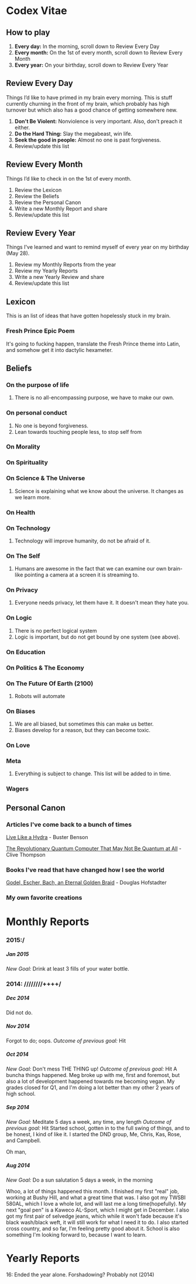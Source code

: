 # Codex Vitae

## How to play

1. **Every day:** In the morning, scroll down to Review Every Day
2. **Every month:** On the 1st of every month, scroll down to Review Every Month
3. **Every year:** On your birthday, scroll down to Review Every Year

## Review Every Day
Things I’d like to have primed in my brain every morning. This is stuff currently churning in the front of my brain, which probably has high turnover but which also has a good chance of getting somewhere new.

1. **Don't Be Violent:** Nonviolence is very important. Also, don't preach it either.
2. **Do the Hard Thing:** Slay the megabeast, win life.
3. **Seek the good in people:** Almost no one is past forgiveness.
4. Review/update this list

## Review Every Month 
Things I’d like to check in on the 1st of every month.

1. Review the Lexicon
2. Review the Beliefs
3. Review the Personal Canon
4. Write a new Monthly Report and share
5. Review/update this list

## Review Every Year
Things I've learned and want to remind myself of every year on my birthday (May 28).

1. Review my Monthly Reports from the year
2. Review my Yearly Reports
4. Write a new Yearly Review and share
5. Review/update this list

## Lexicon
This is an list of ideas that have gotten hopelessly stuck in my brain. 

### Fresh Prince Epic Poem

It's going to fucking happen, translate the Fresh Prince theme into Latin, and somehow get it into dactylic hexameter.


## Beliefs

### On the purpose of life
1. There is no all-encompassing purpose, we have to make our own.

### On personal conduct
1. No one is beyond forgiveness.
2. Lean towards touching people less, to stop self from 

### On Morality

### On Spirituality

### On Science & The Universe
1. Science is explaining what we know about the universe. It changes as we learn more. 

### On Health

### On Technology
1. Technology will improve humanity, do not be afraid of it.

### On The Self
1. Humans are awesome in the fact that we can examine our own brain- like pointing a camera at a screen it is streaming to.

### On Privacy
1. Everyone needs privacy, let them have it. It doesn't mean they hate you.
### On Logic
1. There is no perfect logical system
2. Logic is important, but do not get bound by one system (see above).

### On Education

### On Politics & The Economy

### On The Future Of Earth (2100)
1. Robots will automate 
### On Biases
1. We are all biased, but sometimes this can make us better.
2. Biases develop for a reason, but they can become toxic. 

### On Love

### Meta
1. Everything is subject to change. This list will be added to in time.

### Wagers

## Personal Canon

### Articles I've come back to a bunch of times
[Live Like a Hydra](https://medium.com/@buster/live-like-a-hydra-c02337782a89) - Buster Benson

[The Revolutionary Quantum Computer That May Not Be Quantum at All](http://www.wired.com/2014/05/quantum-computing/) - Clive Thompson


### Books I've read that have changed how I see the world

[Godel, Escher, Bach, an Eternal Golden Braid](http://www.amazon.com/G%C3%B6del-Escher-Bach-Eternal-Golden/dp/0465026567/ref=sr_1_1_ha?s=books&ie=UTF8&qid=1409619442&sr=1-1&keywords=godel+escher+bach) - Douglas Hofstadter

### My own favorite creations


# Monthly Reports
### 2015:/
##### Jan 2015
*New Goal:* Drink at least 3 fills of your water bottle.
### 2014: ////////++++/
##### Dec 2014
Did not do.
##### Nov 2014
Forgot to do; oops.
*Outcome of previous goal:* Hit
##### Oct 2014
*New Goal:* Don't mess THE THING up!
*Outcome of previous goal:* Hit
A buncha things happened. Meg broke up with me, first and foremost, but also a lot of development happened towards me becoming vegan. My grades closed for Q1, and I'm doing a lot better than my other 2 years of high school. 
##### Sep 2014
*New Goal:* Meditate 5 days a week, any time, any length
*Outcome of previous goal:* Hit
Started school, gotten in to the full swing of things, and to be honest, I kind of like it. I started the DND group, Me, Chris, Kas, Rose, and Campbell.

Oh man,
##### Aug 2014
*New Goal:* Do a sun salutation 5 days a week, in the morning 

Whoo, a lot of things happened this month. I finished my first "real" job, working at Bushy Hill, and what a great time that was. I also got my TWSBI 580AL, which I love a whole lot, and will last me a long time(hopefully). My next "goal pen" is a Kaweco AL-Sport, which I might get in December. I also got my first pair of selvedge jeans, which while it won't fade because it's black wash/black weft, it will still work for what I need it to do. I also started cross country, and so far, I'm feeling pretty good about it. School is also something I'm looking forward to, because I want to learn.  


# Yearly Reports
16: Ended the year alone. Forshadowing? Probably not (2014)

